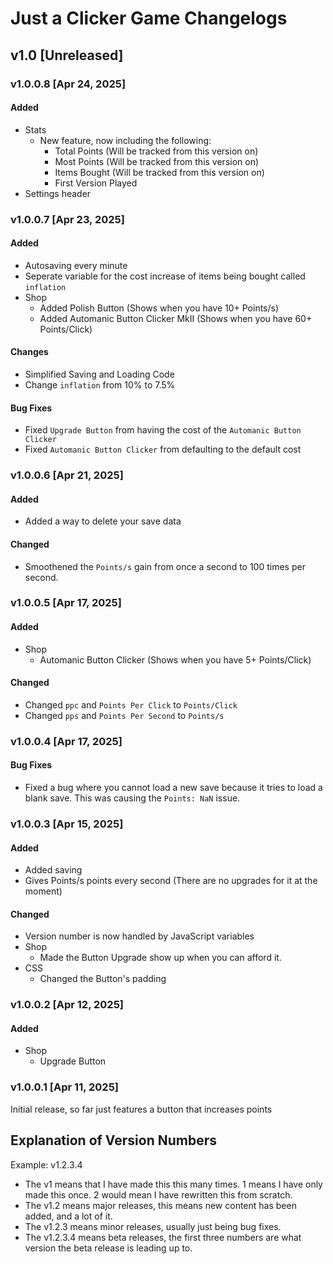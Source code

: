 # Just a Clicker Game Changelogs

## v1.0 [Unreleased]

### v1.0.0.8 [Apr 24, 2025]
#### Added
- Stats
    - New feature, now including the following:
        - Total Points (Will be tracked from this version on)
        - Most Points (Will be tracked from this version on)
        - Items Bought (Will be tracked from this version on)
        - First Version Played
- Settings header

### v1.0.0.7 [Apr 23, 2025]
#### Added
- Autosaving every minute
- Seperate variable for the cost increase of items being bought called `inflation`
- Shop
    - Added Polish Button (Shows when you have 10+ Points/s)
    - Added Automanic Button Clicker MkII (Shows when you have 60+ Points/Click)
#### Changes
- Simplified Saving and Loading Code
- Change `inflation` from 10% to 7.5%
#### Bug Fixes
- Fixed `Upgrade Button` from having the cost of the `Automanic Button Clicker`
- Fixed `Automanic Button Clicker` from defaulting to the default cost

### v1.0.0.6 [Apr 21, 2025]
#### Added
- Added a way to delete your save data
#### Changed
- Smoothened the `Points/s` gain from once a second to 100 times per second.

### v1.0.0.5 [Apr 17, 2025]
#### Added
- Shop
    - Automanic Button Clicker (Shows when you have 5+ Points/Click)
#### Changed
- Changed `ppc` and `Points Per Click` to `Points/Click`
- Changed `pps` and `Points Per Second` to `Points/s`

### v1.0.0.4 [Apr 17, 2025]
#### Bug Fixes
- Fixed a bug where you cannot load a new save because it tries to load a blank save. This was causing the `Points: NaN` issue.

### v1.0.0.3 [Apr 15, 2025]
#### Added
- Added saving
- Gives Points/s points every second (There are no upgrades for it at the moment)
#### Changed
- Version number is now handled by JavaScript variables
- Shop
    - Made the Button Upgrade show up when you can afford it.
- CSS
    - Changed the Button's padding

### v1.0.0.2 [Apr 12, 2025]
#### Added
- Shop
    - Upgrade Button

### v1.0.0.1 [Apr 11, 2025]
Initial release, so far just features a button that increases points

## Explanation of Version Numbers
Example: v1.2.3.4
- The v1 means that I have made this this many times. 1 means I have only made this once. 2 would mean I have rewritten this from scratch.
- The v1.2 means major releases, this means new content has been added, and a lot of it.
- The v1.2.3 means minor releases, usually just being bug fixes.
- The v1.2.3.4 means beta releases, the first three numbers are what version the beta release is leading up to.